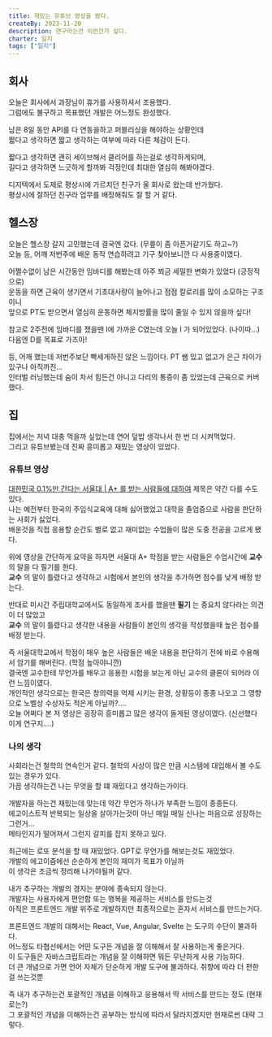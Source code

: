 ```yaml
---
title: 재밌는 유튜브 영상을 봤다.
createBy: 2023-11-20
description: 연구라는건 이런건가 싶다.
charter: 일지
tags: ["일지"]
---
```


## 회사

오늘은 회사에서 과장님이 휴가를 사용하셔서 조용했다.  
그럼에도 불구하고 목표했던 개발은 어느정도 완성했다.

남은 8일 동안 API를 다 연동을하고 퍼블리싱을 해야하는 상황인데  
짧다고 생각하면 짧고 생각하는 여부에 따라 다른 체감이 든다.

짧다고 생각하면 괜히 세이브해서 클리어를 하는걸로 생각하게되며,  
길다고 생각하면 느긋하게 할까봐 걱정인데 최대한 열심히 해봐야겠다.

디지텍에서 도제로 평상시에 가르치던 친구가 울 회사로 왔는데 반가웠다.  
평상시에 잘하던 친구라 업무를 배정해줘도 잘 할 거 같다.

## 헬스장

오늘은 헬스장 갈지 고민했는데 결국엔 갔다. (무릎이 좀 아픈거같기도 하고~?)  
오늘 등, 어깨 저번주에 배운 동작 연습하려고 기구 찾아보니깐 다 사용중이였다.

어쩔수없이 남은 시간동안 임바디를 해봤는데 아주 쬐금 세밀한 변화가 있었다 (긍정적으로)  
운동을 하면 근육이 생기면서 기초대사량이 늘어나고 점점 칼로리를 많이 소모하는 구조이니  
앞으로 PT도 받으면서 열심히 운동하면 체지방률을 많이 줄일 수 있지 않을까 싶다!

참고로 2주전에 임바디를 쟀을땐 I에 가까운 C였는데 오늘 I 가 되어있었다. (나이따...)  
다음엔 D를 목표로 가즈아!

등, 어깨 했는데 저번주보단 빡세게하진 않은 느낌이다. PT 쌤 있고 없고가 은근 차이가 있구나 아직까진...  
인터벌 러닝했는데 숨이 차서 힘든건 아니고 다리의 통증이 좀 있었는데 근육으로 커버했다.

## 집

집에서는 저녁 대충 먹을까 싶었는데 연어 덮밥 생각나서 한 번 더 시켜먹었다.  
그리고 유튜브봤는데 진짜 흥미롭고 재밌는 영상이 있었다.

### 유튜브 영상

[대한민국 0.1%만 간다는 서울대 | A+ 를 받는 사람들에 대하여](https://www.youtube.com/watch?v=URwbzJBMUis&ab_channel=EBSDocumentary%28EBS%EB%8B%A4%ED%81%90%29) 제목은 약간 다를 수도 있다.  
나는 예전부터 한국의 주입식교육에 대해 싫어했었고 대학을 졸업증으로 사람을 판단하는 사회가 싫었다.  
배운것을 직접 응용할 순간도 별로 없고 재미없는 수업들이 많은 도중 전공을 고르게 됐다.

위에 영상을 간단하게 요약을 하자면 서울대 A+ 학점을 받는 사람들은 수업시간에 **교수**의 말을 다 필기를 한다.  
**교수** 의 말이 틀렸다고 생각하고 시험에서 본인의 생각을 추가하면 점수를 낮게 배정 받는다.

반대로 미시간 주립대학교에서도 동일하게 조사를 했을땐 **필기** 는 중요치 않다라는 의견이 더 많았고  
**교수** 의 말이 틀렸다고 생각한 내용을 사람들이 본인의 생각을 작성했을때 높은 점수를 배정 받는다.

즉 서울대학교에서 학점이 매우 높은 사람들은 배운 내용을 판단하기 전에 바로 수용해서 암기를 해버린다. (학점 높아야니깐)  
결국엔 교수한테 무언가를 배우고 응용한 시험을 보는게 아닌 교수의 클론이 되어라 이런 느낌이였다.  
개인적인 생각으로는 한국은 창의력을 억제 시키는 환경, 상황등이 종종 나오고 그 영향으로 노벨상 수상자도 적은게 아닐까?....  
오늘 어쩌다 본 저 영상은 굉장히 흥미롭고 많은 생각이 들게된 영상이였다. (신선했다 이게 연구지....)

### 나의 생각

사회라는건 철학의 연속인거 같다. 철학의 사상이 많은 만큼 시스템에 대입해서 볼 수도 있는 경우가 있다.  
가끔 생각하는건 나는 무엇을 할 떄 재밌다고 생각하는가이다.

개발자을 하는건 재밌는데 맞는데 약간 무언가 하나가 부족한 느낌이 종종든다.  
에고이스트적 반복되는 일상을 살아가는것이 아닌 매일 매일 신나는 마음으로 성장하는 그런거...  
메타인지가 떨어져서 그런지 갈피를 잡지 못하고 있다.

최근에는 로또 분석을 할 때 재밌었다. GPT로 무언가를 해보는것도 재밌었다.  
개발의 에고이즘에선 순순하게 본인의 재미가 목표가 아닐까  
이 생각은 조금씩 정리해 나가야될꺼 같다.

내가 추구하는 개발의 경지는 분야에 종속되지 않는다.  
개발자는 사용자에게 편안함 또는 행복을 제공하는 서비스를 만드는것  
아직은 프론트엔드 개발 위주로 개발하지만 최종적으로는 혼자서 서비스를 만드는거다.

프론트엔드 개발의 대해서는 React, Vue, Angular, Svelte 는 도구의 수단이 불과하다.  
어느정도 타협선에서는 어떤 도구든 개념을 잘 이해해서 잘 사용하는게 좋은거다.  
이 도구들은 자바스크립트라는 개념을 잘 이해하면 뭐든 무난하게 사용 가능하다.  
더 큰 개념으로 가면 언어 자체가 단순하게 개발 도구에 불과하다. 취향에 따라 더 편한걸 쓰는것뿐

즉 내가 추구하는건 포괄적인 개념을 이해하고 응용해서 딱 서비스를 만드는 정도 (현재로는?)  
그 포괄적인 개념을 이해하는건 공부하는 방식에 따라서 달라지겠지만 현재로썬 대략 그렇다.
